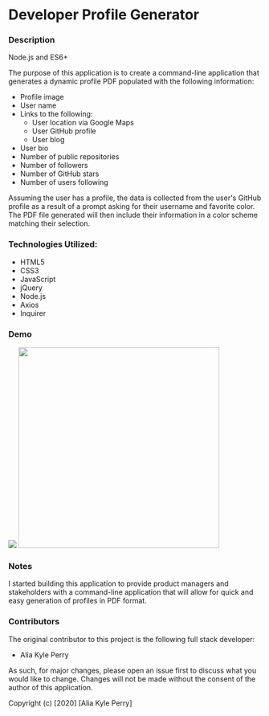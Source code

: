 # Developer Profile Generator

### Description

Node.js and ES6+

The purpose of this application is to create a command-line application that generates a dynamic profile PDF populated with the following information:

- Profile image
- User name
- Links to the following:
    * User location via Google Maps
    * User GitHub profile
    * User blog
- User bio
- Number of public repositories
- Number of followers
- Number of GitHub stars
- Number of users following

Assuming the user has a profile, the data is collected from the user's GitHub profile as a result of a prompt asking for their username and favorite color.  The PDF file generated will then include their information in a color scheme matching their selection.

### Technologies Utilized:

* HTML5
* CSS3
* JavaScript
* jQuery
* Node.js
* Axios
* Inquirer
 
### Demo

![](images/DeveloperProfileGeneratorDemo.gif)
<img src="images/DeveloperProfileGeneratorDemo.gif" width="400">

### Notes

I started building this application to provide product managers and stakeholders with a command-line application that will allow for quick and easy generation of profiles in PDF format.

### Contributors

The original contributor to this project is the following full stack developer:

- Alia Kyle Perry

As such, for major changes, please open an issue first to discuss what you would like to change. Changes will not be made without the consent of the author of this application.

Copyright (c) [2020] [Alia Kyle Perry]